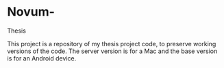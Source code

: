 # Novum-
Thesis

This project is a repository of my thesis project code, to preserve working versions of the code.
The server version is for a Mac and the base version is for an Android device.
